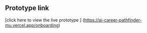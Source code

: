 ## Prototype link 
[click here to view the live prototype ]
(https://ai-career-pathfinder-mu.vercel.app/onboarding)
